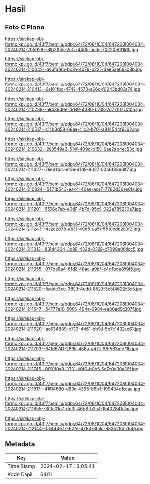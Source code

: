 # Hasil

## Foto C Plano

https://sirekap-obj-formc.kpu.go.id/43f7/pemilu/pdpr/64/72/08/10/04/6472081004034-20240214-205929--8fb2ffe5-2c12-4405-acde-70220ef31b10.jpg

https://sirekap-obj-formc.kpu.go.id/43f7/pemilu/pdpr/64/72/08/10/04/6472081004034-20240214-210042--a06fa1eb-bc3a-4d79-b225-dee5ae69308b.jpg

https://sirekap-obj-formc.kpu.go.id/43f7/pemilu/pdpr/64/72/08/10/04/6472081004034-20240214-210413--6e101fbc-4742-4573-a66d-f0043bd03a74.jpg

https://sirekap-obj-formc.kpu.go.id/43f7/pemilu/pdpr/64/72/08/10/04/6472081004034-20240214-210239--a6436d9e-0d89-4380-b738-7d77f077410a.jpg

https://sirekap-obj-formc.kpu.go.id/43f7/pemilu/pdpr/64/72/08/10/04/6472081004034-20240214-210517--c14b3d58-68ea-41c3-b701-a814544f9862.jpg

https://sirekap-obj-formc.kpu.go.id/43f7/pemilu/pdpr/64/72/08/10/04/6472081004034-20240214-210632--263549e3-514f-409c-b150-0ae2ab4ec53c.jpg

https://sirekap-obj-formc.kpu.go.id/43f7/pemilu/pdpr/64/72/08/10/04/6472081004034-20240214-211427--79ed11cc-ef3e-41d9-8027-00b6f33e6ff7.jpg

https://sirekap-obj-formc.kpu.go.id/43f7/pemilu/pdpr/64/72/08/10/04/6472081004034-20240214-210824--5471b543-ea44-40ee-ace7-7782d36ee0fa.jpg

https://sirekap-obj-formc.kpu.go.id/43f7/pemilu/pdpr/64/72/08/10/04/6472081004034-20240214-211201--6506c7eb-e0d7-4b7d-95c9-022a785280a7.jpg

https://sirekap-obj-formc.kpu.go.id/43f7/pemilu/pdpr/64/72/08/10/04/6472081004034-20240214-211243--4a2c2078-a831-4985-aa51-5510edb2b0f2.jpg

https://sirekap-obj-formc.kpu.go.id/43f7/pemilu/pdpr/64/72/08/10/04/6472081004034-20240214-211313--831d4264-3d96-432d-8399-c7099e06dcc5.jpg

https://sirekap-obj-formc.kpu.go.id/43f7/pemilu/pdpr/64/72/08/10/04/6472081004034-20240214-211355--077ba8a4-61d2-48ac-a9b7-e4d1bde899f5.jpg

https://sirekap-obj-formc.kpu.go.id/43f7/pemilu/pdpr/64/72/08/10/04/6472081004034-20240214-211520--5adde3ee-3899-4edd-8520-3e5f4622e3c5.jpg

https://sirekap-obj-formc.kpu.go.id/43f7/pemilu/pdpr/64/72/08/10/04/6472081004034-20240214-211547--54777a10-5006-494a-9984-ea80ad9c307f.jpg

https://sirekap-obj-formc.kpu.go.id/43f7/pemilu/pdpr/64/72/08/10/04/6472081004034-20240214-211620--ad634889-c733-4461-bb9d-5b7c1432ae61.jpg

https://sirekap-obj-formc.kpu.go.id/43f7/pemilu/pdpr/64/72/08/10/04/6472081004034-20240214-211703--641d6741-289b-458a-a47d-98f563afe71b.jpg

https://sirekap-obj-formc.kpu.go.id/43f7/pemilu/pdpr/64/72/08/10/04/6472081004034-20240214-211745--0891f0a9-3731-40f6-b0b5-5c7c0c30e36f.jpg

https://sirekap-obj-formc.kpu.go.id/43f7/pemilu/pdpr/64/72/08/10/04/6472081004034-20240214-211817--41614680-d83e-4395-86b3-199434e1ccae.jpg

https://sirekap-obj-formc.kpu.go.id/43f7/pemilu/pdpr/64/72/08/10/04/6472081004034-20240214-211855--301a01e7-dd3f-46b8-b2c4-15402841a1ac.jpg

https://sirekap-obj-formc.kpu.go.id/43f7/pemilu/pdpr/64/72/08/10/04/6472081004034-20240214-212144--06444e77-627e-4783-80dc-933b29b1764e.jpg


## Metadata

| Key        | Value               |
| ---------- | ------------------- |
| Time Stamp | 2024-02-17 13:05:41 |
| Kode Dapil | 6401                |



